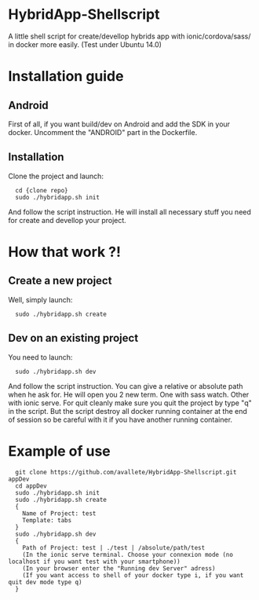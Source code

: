 # HybridApp-Shellscript
A little shell script for create/devellop hybrids app with ionic/cordova/sass/ in docker more easily.
(Test under Ubuntu 14.0)

# Installation guide

## Android

First of all, if you want build/dev on Android and add the SDK in your docker.
Uncomment the "ANDROID" part in the Dockerfile.

## Installation

Clone the project and launch:
```
  cd {clone repo}
  sudo ./hybridapp.sh init
```

And follow the script instruction. He will install all necessary stuff you need for create and devellop your project.

# How that work ?!

## Create a new project

Well, simply launch:
```
  sudo ./hybridapp.sh create
```

## Dev on an existing project

You need to launch:
```
  sudo ./hybridapp.sh dev
```
And follow the script instruction. You can give a relative or absolute path when he ask for.
He will open you 2 new term. One with sass watch. Other with ionic serve.
For quit cleanly make sure you quit the project by type "q" in the script.
But the script destroy all docker running container at the end of session so be careful with it if you have another running container.

# Example of use
```
  git clone https://github.com/avallete/HybridApp-Shellscript.git appDev
  cd appDev
  sudo ./hybridapp.sh init
  sudo ./hybridapp.sh create
  {
    Name of Project: test
    Template: tabs
  }
  sudo ./hybridapp.sh dev
  {
    Path of Project: test | ./test | /absolute/path/test
    (In the ionic serve terminal. Choose your connexion mode (no localhost if you want test with your smartphone))
    (In your browser enter the "Running dev Server" adress)
    (If you want access to shell of your docker type i, if you want quit dev mode type q)
  }
```
